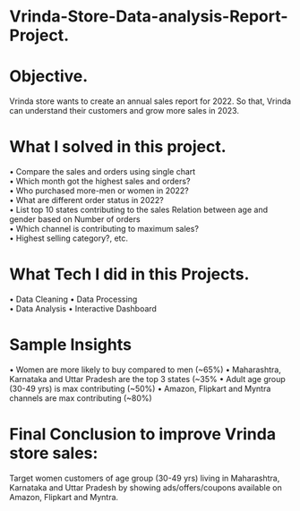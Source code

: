 # Vrinda-Store-Data-analysis-Report-Project.

# Objective.
Vrinda store wants to create an annual sales report for 2022. So that, Vrinda can understand their customers and grow more sales in 2023.

# What I solved in this project.
• Compare the sales and orders using single chart <br>
• Which month got the highest sales and orders? <br>
• Who purchased more-men or women in 2022?     <br>
• What are different order status in 2022?       <br>
• List top 10 states contributing to the sales Relation between age and gender based on Number of orders <br>
• Which channel is contributing to maximum sales? <br>
• Highest selling category?, etc. <br>

# What Tech I did in this Projects.
• Data Cleaning
• Data Processing   
• Data Analysis
• Interactive Dashboard

# Sample Insights
• Women are more likely to buy compared to men (~65%)
• Maharashtra, Karnataka and Uttar Pradesh are the top 3 states (~35%
• Adult age group (30-49 yrs) is max contributing (~50%)
• Amazon, Flipkart and Myntra channels are max contributing (~80%)

# Final Conclusion to improve Vrinda store sales:
Target women customers of age group (30-49 yrs) living in
Maharashtra, Karnataka and Uttar Pradesh by showing
ads/offers/coupons available on Amazon, Flipkart and Myntra.

